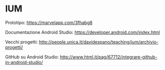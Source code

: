 # IUM
Prototipo: https://marvelapp.com/3fhabg8

Documentazione Android Studio: https://developer.android.com/index.html

Vecchi progetti: http://people.unica.it/davidespano/teaching/ium/archivio-progetti/

GitHub su Android Studio: http://www.html.it/pag/67712/integrare-github-in-android-studio/
